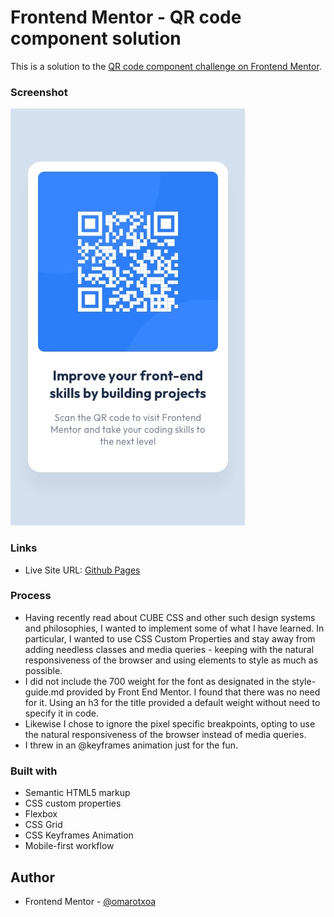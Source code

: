 # Frontend Mentor - QR code component solution

This is a solution to the [QR code component challenge on Frontend Mentor](https://www.frontendmentor.io/challenges/qr-code-component-iux_sIO_H).  

### Screenshot

![](./design/mobile-design.jpg)

### Links
- Live Site URL: [Github Pages](https://omarotxoa.github.io/qr-code-component/)

### Process
-  Having recently read about CUBE CSS and other such design systems and philosophies, I wanted to implement some of what I have learned. In particular, I wanted to use CSS Custom Properties and stay away from adding needless classes and media queries - keeping with the natural responsiveness of the browser and using elements to style as much as possible. 
- I did not include the 700 weight for the font as designated in the style-guide.md provided by Front End Mentor. I found that there was no need for it. Using an h3 for the title provided a default weight without need to specify it in code. 
- Likewise I chose to ignore the pixel specific breakpoints, opting to use the natural responsiveness of the browser instead of media queries.
- I threw in an @keyframes animation just for the fun. 

### Built with

- Semantic HTML5 markup
- CSS custom properties
- Flexbox
- CSS Grid
- CSS Keyframes Animation
- Mobile-first workflow

## Author
- Frontend Mentor - [@omarotxoa](https://www.frontendmentor.io/profile/omarotxoa)
